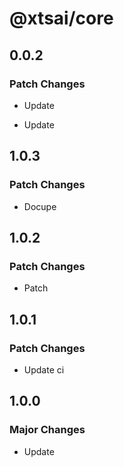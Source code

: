 # @xtsai/core

## 0.0.2

### Patch Changes

- Update

- Update

## 1.0.3

### Patch Changes

- Docupe

## 1.0.2

### Patch Changes

- Patch

## 1.0.1

### Patch Changes

- Update ci

## 1.0.0

### Major Changes

- Update
